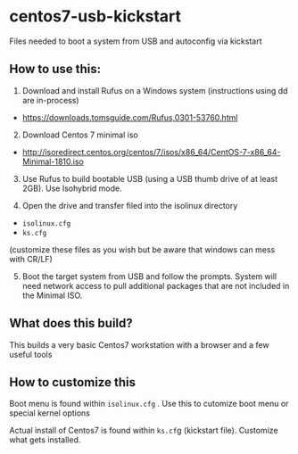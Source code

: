 # centos7-usb-kickstart
Files needed to boot a system from USB and autoconfig via kickstart

## How to use this:

1. Download and install Rufus on a Windows system (instructions using dd are in-process)
 * https://downloads.tomsguide.com/Rufus,0301-53760.html

2. Download Centos 7 minimal iso 
 * http://isoredirect.centos.org/centos/7/isos/x86_64/CentOS-7-x86_64-Minimal-1810.iso

3. Use Rufus to build bootable USB (using a USB thumb drive of at least 2GB). Use Isohybrid mode.

4. Open the drive and transfer filed into the isolinux directory
 * `isolinux.cfg`
 * `ks.cfg`
 
 (customize these files as you wish but be aware that windows can mess with CR/LF)

 5. Boot the target system from USB and follow the prompts. System will need network access to pull 
    additional packages that are not included in the Minimal ISO.

## What does this build?

This builds a very basic Centos7 workstation with a browser and a few useful tools

## How to customize this

Boot menu is found within `isolinux.cfg` . Use this to cutomize boot menu or special kernel options

Actual install of Centos7 is found within `ks.cf`g (kickstart file). Customize what gets installed.

